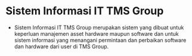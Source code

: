# Sistem Informasi IT TMS Group 
* Sistem Informasi IT TMS Group merupakan sistem yang dibuat untuk keperluan manajemen asset hardware maupun software dan untuk sistem informasi yang menangani permintaan dan perbaikan software dan hardware dari user di TMS Group.
